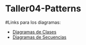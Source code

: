 # Taller04-Patterns

#Links para los diagramas:
- [Diagramas de Clases](https://online.visual-paradigm.com/share.jsp?id=333638393932382d34)
- [Diagramas de Secuencias]([https://github.com/usuario/proyecto](https://lucid.app/lucidchart/e47788c6-f125-469f-ade6-12a543e78a31/edit?viewport_loc=34%2C-103%2C3338%2C1666%2C0_0&invitationId=inv_2b8ca8d2-896f-4c26-b31b-40ebceb5d472))
